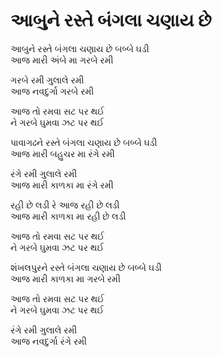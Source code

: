 # આબુને રસ્તે બંગલા ચણાય છે

આબુને રસ્તે બંગલા ચણાય છે બબ્બે ઘડી  
આજ મારી અંબે મા ગરબે રમી  

ગરબે રમી ગુલાલે રમી  
આજ નવદુર્ગા ગરબે રમી  

આજ તો રમવા સટ પર થઈ  
ને ગરબે ઘુમવા ઝટ પર થઈ  

પાવાગઢને રસ્તે બંગલા ચણાય છે બબ્બે ઘડી  
આજ મારી બહુચર મા રંગે રમી  

રંગે રમી ગુલાલે રમી  
આજ મારી કાળકા મા રંગે રમી  

રહી છે લડી રે આજ રહી છે લડી  
આજ મારી કાળકા મા રહી છે લડી  

આજ તો રમવા સટ પર થઈ  
ને ગરબે ઘુમવા ઝટ પર થઈ  

શંખલપુરને રસ્તે બંગલા ચણાય છે બબ્બે ઘડી  
આજ મારી કાળકા મા ગરબે રમી  

આજ તો રમવા સટ પર થઈ  
ને ગરબે ઘુમવા ઝટ પર થઈ  

રંગે રમી ગુલાલે રમી  
આજ નવદુર્ગા રંગે રમી  

